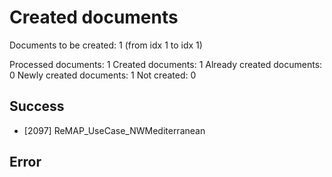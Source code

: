 # Created documents

Documents to be created: 1 (from idx 1 to idx 1)

Processed documents: 1
Created documents: 1
Already created documents: 0
Newly created documents: 1
Not created: 0

## Success

- [2097] ReMAP_UseCase_NWMediterranean

## Error

